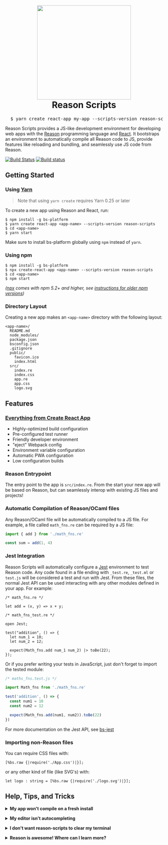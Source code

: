 <h1 align="center">
  <img height="300" src="https://github.com/rrdelaney/reason-scripts/blob/master/docs/cra.png">
  <br>
  Reason Scripts
 </h1>

<pre align="center">
  $ yarn create react-app my-app --scripts-version reason-scripts
</pre>

Reason Scripts provides a JS-like development environment for developing web apps with the
[Reason](https://reasonml.github.io/) programming language and
[React](https://facebook.github.io/react). It bootstraps an environment to automatically
compile all Reason code to JS, provide features like reloading and bundling, and seamlessly
use JS code from Reason.

[![Build Status](https://travis-ci.org/reasonml-community/reason-scripts.svg?branch=master)](https://travis-ci.org/reasonml-community/reason-scripts)
[![Build status](https://ci.appveyor.com/api/projects/status/ccnybhby3xbr9022?svg=true)](https://ci.appveyor.com/project/rrdelaney/reason-scripts)

## Getting Started

### Using [Yarn](https://yarnpkg.com/)

> Note that using `yarn create` requires Yarn 0.25 or later

To create a new app using Reason and React, run:

```
$ npm install -g bs-platform
$ yarn create react-app <app-name> --scripts-version reason-scripts
$ cd <app-name>
$ yarn start
```

Make sure to install bs-platform globally using `npm` instead of `yarn`.

### Using npm

```
$ npm install -g bs-platform
$ npx create-react-app <app-name> --scripts-version reason-scripts
$ cd <app-name>
$ npm start
```

*([npx](https://medium.com/@maybekatz/introducing-npx-an-npm-package-runner-55f7d4bd282b) comes with npm 5.2+ and higher, see [instructions for older npm versions](https://gist.github.com/gaearon/4064d3c23a77c74a3614c498a8bb1c5f))*

### Directory Layout

Creating a new app makes an `<app-name>` directory with the following layout:

```
<app-name>/
  README.md
  node_modules/
  package.json
  bsconfig.json
  .gitignore
  public/
    favicon.ico
    index.html
  src/
    index.re
    index.css
    app.re
    app.css
    logo.svg
```

## Features

### [Everything from Create React App](https://github.com/facebookincubator/create-react-app/blob/master/packages/react-scripts/template/README.md)

* Highly-optimized build configuration
* Pre-configured test runner
* Friendly developer environment
* "eject" Webpack config
* Environment variable configuration
* Automatic PWA configuration
* Low configuration builds

### Reason Entrypoint

The entry point to the app is `src/index.re`. From the start your new
app will be based on Reason, but can seamlessly interop with existing JS
files and projects!

### Automatic Compilation of Reason/OCaml files

Any Reason/OCaml file will be automatically compiled to a JS file. For example,
a file called `math_fns.re` can be required by a JS file:

```js
import { add } from './math_fns.re'

const sum = add(1, 4)
```

### Jest Integration

Reason Scripts will automatically configure a [Jest](https://facebook.github.io/jest) environment
to test Reason code. Any code found in a file ending with `_test.re`, `_test.ml`
or `test.js` will be considered a test and run with Jest. From these files, the normal
Jest API can be used interacting with any other modules defined in your app. For example:

```reason
/* math_fns.re */

let add = (x, y) => x + y;
```

```reason
/* math_fns_test.re */

open Jest;

test("addition", () => {
  let num_1 = 10;
  let num_2 = 12;

  expect(Math_fns.add num_1 num_2) |> toBe(22);
});
```

Or if you prefer writing your tests in JavaScript, just don't forget to import the tested module:

```js
/* maths_fns.test.js */

import Math_fns from './math_fns.re'

test('addition', () => {
  const num1 = 10
  const num2 = 12

  expect(Math_fns.add(num1, num2)).toBe(22)
})

```

For more documentation on the Jest API, see [bs-jest](https://github.com/reasonml-community/bs-jest)

### Importing non-Reason files

You can require CSS files with:

```reason
[%bs.raw {|require('./App.css')|}];
```

or any other kind of file (like SVG's) with:

```reason
let logo : string = [%bs.raw {|require('./logo.svg')|}];
```

## Help, Tips, and Tricks

<p><details>
<summary><b>My app won't compile on a fresh install</b></summary>

Try running `npm install` in your project directory. This helps refresh missing dependencies sometimes.
</details></p>


<p><details>
<summary><b>My editor isn't autocompleting</b></summary>

Editor support is provided by Merlin. To generate a `.merlin` file, run the app
with `npm start` or `yarn start`.

See our full editor integration guide here: https://reasonml.github.io/docs/en/editor-plugins.html
</details></p>


<p><details>
<summary><b>I don't want reason-scripts to clear my terminal</b></summary>

Use `FORCE_COLOR=true react-scripts start | cat -` as your start command instead
</details></p>

<p><details>
<summary><b>Reason is awesome! Where can I learn more?</b></summary>

Checkout our fancy website: https://reasonml.github.io/!

We also have a very active Discord to come talk about Reason, and ask for help: https://discordapp.com/invite/reasonml
</details></p>
